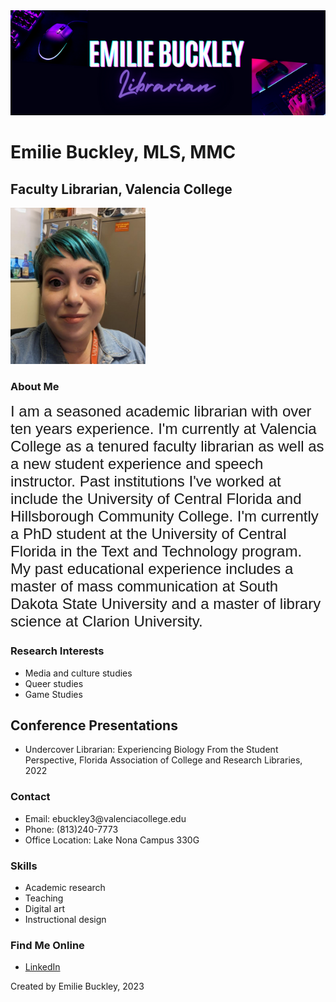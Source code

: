 <!DOCTYPE html>
<html>
<head>
  <title>Emilie Buckley CV</title>
</head>
<body>

  <img src="assets/websiteheader.png" alt="Featured Image">

  <h1>Emilie Buckley, MLS, MMC</h1>
  <h2>Faculty Librarian, Valencia College</h2>

  <img src="assets/profile.png" alt="Featured Image">

  <h3>About Me</h3>
  <span style="font-family: Arial; font-size: 24px;">
    I am a seasoned academic librarian with over ten years experience. I'm currently at Valencia College as a tenured faculty librarian as well as a new student experience and speech instructor. Past institutions I've worked at include the University of Central Florida and Hillsborough Community College. I'm currently a PhD student at the University of Central Florida in the Text and Technology program. My past educational experience includes a master of mass communication at South Dakota State University and a master of library science at Clarion University.
  </span>

  <h3>Research Interests</h3>
  <ul>
    <li>Media and culture studies</li>
    <li>Queer studies</li>
    <li>Game Studies</li>
  </ul>

  <h2>Conference Presentations</h2>
  <ul>
    <li>Undercover Librarian: Experiencing Biology From the Student Perspective, Florida Association of College and Research Libraries, 2022</li>
  </ul>

  <h3>Contact</h3>
  <ul>
    <li>Email: ebuckley3@valenciacollege.edu</li>
    <li>Phone: (813)240-7773</li>
    <li>Office Location: Lake Nona Campus 330G</li>
  </ul>

  <h3>Skills</h3>
  <ul>
    <li>Academic research</li>
    <li>Teaching</li>
    <li>Digital art</li>
    <li>Instructional design</li>
  </ul>

  <h3>Find Me Online</h3>
  <ul>
    <li><a href="https://www.linkedin.com/in/emiliebuckley/">LinkedIn</a></li>
  </ul>

  <footer>
    Created by Emilie Buckley, 2023
  </footer>

</body>
</html>

